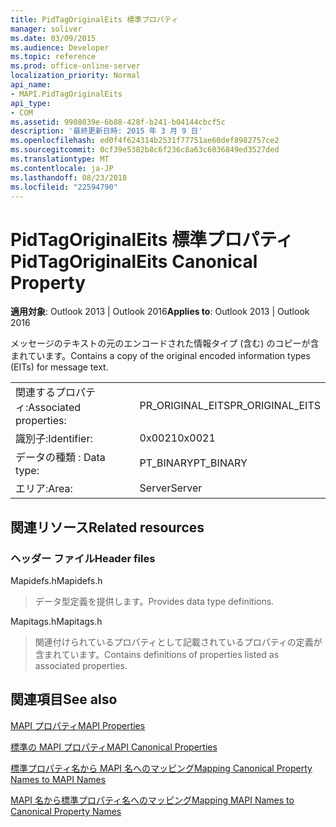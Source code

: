 ```yaml
---
title: PidTagOriginalEits 標準プロパティ
manager: soliver
ms.date: 03/09/2015
ms.audience: Developer
ms.topic: reference
ms.prod: office-online-server
localization_priority: Normal
api_name:
- MAPI.PidTagOriginalEits
api_type:
- COM
ms.assetid: 9908039e-6b88-428f-b241-b04144cbcf5c
description: '最終更新日時: 2015 年 3 月 9 日'
ms.openlocfilehash: ed0f4f624314b2531f77751ae60def8982757ce2
ms.sourcegitcommit: 0cf39e5382b8c6f236c8a63c6036849ed3527ded
ms.translationtype: MT
ms.contentlocale: ja-JP
ms.lasthandoff: 08/23/2018
ms.locfileid: "22594790"
---
```

# <a name="pidtagoriginaleits-canonical-property"></a><span data-ttu-id="ef77e-103">PidTagOriginalEits 標準プロパティ</span><span class="sxs-lookup"><span data-stu-id="ef77e-103">PidTagOriginalEits Canonical Property</span></span>

  
  
<span data-ttu-id="ef77e-104">**適用対象**: Outlook 2013 | Outlook 2016</span><span class="sxs-lookup"><span data-stu-id="ef77e-104">**Applies to**: Outlook 2013 | Outlook 2016</span></span> 
  
<span data-ttu-id="ef77e-105">メッセージのテキストの元のエンコードされた情報タイプ (含む) のコピーが含まれています。</span><span class="sxs-lookup"><span data-stu-id="ef77e-105">Contains a copy of the original encoded information types (EITs) for message text.</span></span>
  
|||
|:-----|:-----|
|<span data-ttu-id="ef77e-106">関連するプロパティ:</span><span class="sxs-lookup"><span data-stu-id="ef77e-106">Associated properties:</span></span>  <br/> |<span data-ttu-id="ef77e-107">PR_ORIGINAL_EITS</span><span class="sxs-lookup"><span data-stu-id="ef77e-107">PR_ORIGINAL_EITS</span></span>  <br/> |
|<span data-ttu-id="ef77e-108">識別子:</span><span class="sxs-lookup"><span data-stu-id="ef77e-108">Identifier:</span></span>  <br/> |<span data-ttu-id="ef77e-109">0x0021</span><span class="sxs-lookup"><span data-stu-id="ef77e-109">0x0021</span></span>  <br/> |
|<span data-ttu-id="ef77e-110">データの種類 : </span><span class="sxs-lookup"><span data-stu-id="ef77e-110">Data type:</span></span>  <br/> |<span data-ttu-id="ef77e-111">PT_BINARY</span><span class="sxs-lookup"><span data-stu-id="ef77e-111">PT_BINARY</span></span>  <br/> |
|<span data-ttu-id="ef77e-112">エリア:</span><span class="sxs-lookup"><span data-stu-id="ef77e-112">Area:</span></span>  <br/> |<span data-ttu-id="ef77e-113">Server</span><span class="sxs-lookup"><span data-stu-id="ef77e-113">Server</span></span>  <br/> |
   
## <a name="related-resources"></a><span data-ttu-id="ef77e-114">関連リソース</span><span class="sxs-lookup"><span data-stu-id="ef77e-114">Related resources</span></span>

### <a name="header-files"></a><span data-ttu-id="ef77e-115">ヘッダー ファイル</span><span class="sxs-lookup"><span data-stu-id="ef77e-115">Header files</span></span>

<span data-ttu-id="ef77e-116">Mapidefs.h</span><span class="sxs-lookup"><span data-stu-id="ef77e-116">Mapidefs.h</span></span>
  
> <span data-ttu-id="ef77e-117">データ型定義を提供します。</span><span class="sxs-lookup"><span data-stu-id="ef77e-117">Provides data type definitions.</span></span>
    
<span data-ttu-id="ef77e-118">Mapitags.h</span><span class="sxs-lookup"><span data-stu-id="ef77e-118">Mapitags.h</span></span>
  
> <span data-ttu-id="ef77e-119">関連付けられているプロパティとして記載されているプロパティの定義が含まれています。</span><span class="sxs-lookup"><span data-stu-id="ef77e-119">Contains definitions of properties listed as associated properties.</span></span>
    
## <a name="see-also"></a><span data-ttu-id="ef77e-120">関連項目</span><span class="sxs-lookup"><span data-stu-id="ef77e-120">See also</span></span>



[<span data-ttu-id="ef77e-121">MAPI プロパティ</span><span class="sxs-lookup"><span data-stu-id="ef77e-121">MAPI Properties</span></span>](mapi-properties.md)
  
[<span data-ttu-id="ef77e-122">標準の MAPI プロパティ</span><span class="sxs-lookup"><span data-stu-id="ef77e-122">MAPI Canonical Properties</span></span>](mapi-canonical-properties.md)
  
[<span data-ttu-id="ef77e-123">標準プロパティ名から MAPI 名へのマッピング</span><span class="sxs-lookup"><span data-stu-id="ef77e-123">Mapping Canonical Property Names to MAPI Names</span></span>](mapping-canonical-property-names-to-mapi-names.md)
  
[<span data-ttu-id="ef77e-124">MAPI 名から標準プロパティ名へのマッピング</span><span class="sxs-lookup"><span data-stu-id="ef77e-124">Mapping MAPI Names to Canonical Property Names</span></span>](mapping-mapi-names-to-canonical-property-names.md)

